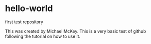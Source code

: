# hello-world
first test repository

This was created by Michael McKey.
This is a very basic test of github following the tutorial on how to use it.
